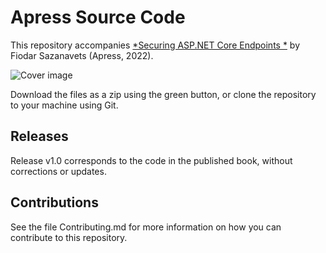 # Apress Source Code

This repository accompanies [*Securing ASP.NET Core Endpoints *](https://link.springer.com/book/10.1007/978-1-4842-9031-6) by Fiodar Sazanavets (Apress, 2022).

[comment]: #cover
![Cover image](9781484290316.jpg)

Download the files as a zip using the green button, or clone the repository to your machine using Git.

## Releases

Release v1.0 corresponds to the code in the published book, without corrections or updates.

## Contributions

See the file Contributing.md for more information on how you can contribute to this repository.